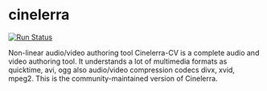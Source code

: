 # cinelerra

[![Run Status](https://api.shippable.com/projects/58e99ab064421007001c6c15/badge?branch=master)](https://app.shippable.com/github/UnitedRPMS/cinelerra)


Non-linear audio/video authoring tool Cinelerra-CV is a complete audio and video authoring tool. It understands a lot of multimedia formats as quicktime, avi, ogg also audio/video compression codecs divx, xvid, mpeg2. This is the community-maintained version of Cinelerra.
